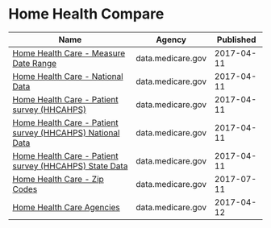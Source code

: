 # Home Health Compare

Name | Agency | Published
---- | ---- | ---------
[Home Health Care - Measure Date Range](../datasets/c886-nwpj.md) | data.medicare.gov | 2017-04-11
[Home Health Care - National Data](../datasets/97z8-de96.md) | data.medicare.gov | 2017-04-11
[Home Health Care - Patient survey (HHCAHPS)](../datasets/ccn4-8vby.md) | data.medicare.gov | 2017-04-11
[Home Health Care - Patient survey (HHCAHPS) National Data](../datasets/vxub-6swi.md) | data.medicare.gov | 2017-04-11
[Home Health Care - Patient survey (HHCAHPS) State Data](../datasets/m5jg-jg7i.md) | data.medicare.gov | 2017-04-11
[Home Health Care - Zip Codes](../datasets/m5eg-upu5.md) | data.medicare.gov | 2017-07-11
[Home Health Care Agencies](../datasets/6jpm-sxkc.md) | data.medicare.gov | 2017-04-12

